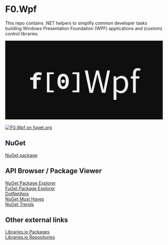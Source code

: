 # F0.Wpf
This repo contains .NET helpers to simplify common developer tasks building Windows Presentation Foundation (WPF) applications and (custom) control libraries.

![F0.Wpf](https://raw.githubusercontent.com/Flash0ver/F0/master/Branding/GitHub/F0.Wpf.png)

[![F0.Wpf on fuget.org](https://www.fuget.org/packages/F0.Wpf/badge.svg)](https://www.fuget.org/packages/F0.Wpf)

## NuGet
[NuGet package](https://www.nuget.org/packages/F0.Wpf/)

## API Browser / Package Viewer
[NuGet Package Explorer](https://nuget.info/packages/F0.Wpf)\
[FuGet Package Explorer](https://www.fuget.org/packages/F0.Wpf)\
[DotNetApis](http://dotnetapis.com/pkg/F0.Wpf)\
[NuGet Must Haves](https://nugetmusthaves.com/Package/F0.Wpf)\
[NuGet Trends](https://nugettrends.com/packages?months=12&ids=F0.Wpf)

## Other external links
[Libraries.io Packages](https://libraries.io/nuget/F0.Wpf)\
[Libraries.io Repositories](https://libraries.io/github/Flash0ver/F0.Wpf)
